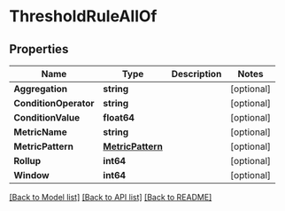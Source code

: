 # ThresholdRuleAllOf

## Properties

Name | Type | Description | Notes
------------ | ------------- | ------------- | -------------
**Aggregation** | **string** |  | [optional] 
**ConditionOperator** | **string** |  | [optional] 
**ConditionValue** | **float64** |  | [optional] 
**MetricName** | **string** |  | [optional] 
**MetricPattern** | [**MetricPattern**](MetricPattern.md) |  | [optional] 
**Rollup** | **int64** |  | [optional] 
**Window** | **int64** |  | [optional] 

[[Back to Model list]](../README.md#documentation-for-models) [[Back to API list]](../README.md#documentation-for-api-endpoints) [[Back to README]](../README.md)


